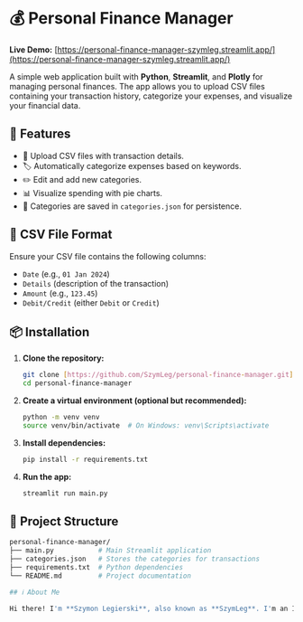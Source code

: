 # 💰 Personal Finance Manager

**Live Demo:** [https://personal-finance-manager-szymleg.streamlit.app/](https://personal-finance-manager-szymleg.streamlit.app/)

A simple web application built with **Python**, **Streamlit**, and **Plotly** for managing personal finances. The app allows you to upload CSV files containing your transaction history, categorize your expenses, and visualize your financial data.

## 🚀 Features

- 📁 Upload CSV files with transaction details.
- 🏷️ Automatically categorize expenses based on keywords.
- ✏️ Edit and add new categories.
- 📊 Visualize spending with pie charts.
- 💾 Categories are saved in `categories.json` for persistence.

## 📝 CSV File Format

Ensure your CSV file contains the following columns:
- `Date` (e.g., `01 Jan 2024`)
- `Details` (description of the transaction)
- `Amount` (e.g., `123.45`)
- `Debit/Credit` (either `Debit` or `Credit`)

## 📦 Installation

1.  **Clone the repository:**
    ```bash
    git clone [https://github.com/SzymLeg/personal-finance-manager.git](https://github.com/SzymLeg/personal-finance-manager.git)
    cd personal-finance-manager
    ```
2.  **Create a virtual environment (optional but recommended):**
    ```bash
    python -m venv venv
    source venv/bin/activate  # On Windows: venv\Scripts\activate
    ```
3.  **Install dependencies:**
    ```bash
    pip install -r requirements.txt
    ```
4.  **Run the app:**
    ```bash
    streamlit run main.py
    ```

## 📂 Project Structure

```bash
personal-finance-manager/
├── main.py           # Main Streamlit application
├── categories.json   # Stores the categories for transactions
├── requirements.txt  # Python dependencies
└── README.md         # Project documentation

## ℹ️ About Me

Hi there! I'm **Szymon Legierski**, also known as **SzymLeg**. I'm an IT student and passionate about Data Engineering!
